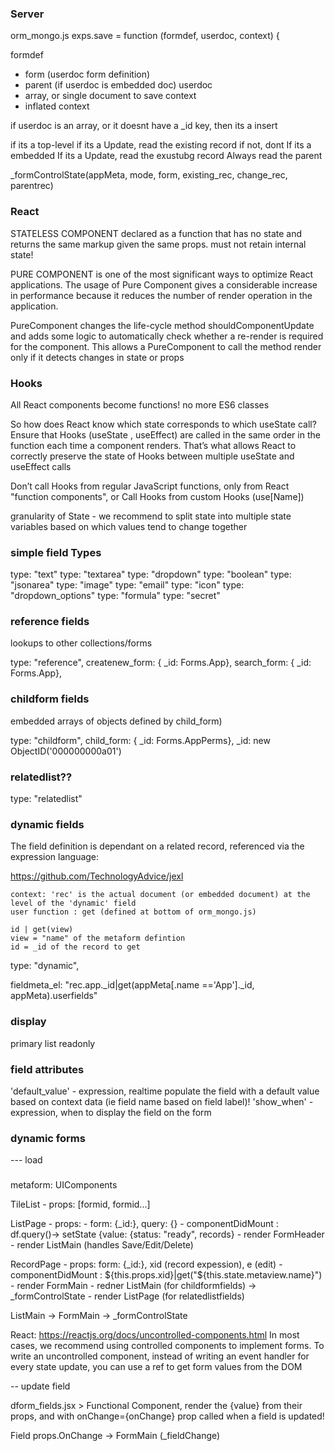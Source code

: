 ### Server

orm_mongo.js
exps.save = function (formdef, userdoc, context) {


formdef
 - form (userdoc form definition)
 - parent (if userdoc is embedded doc)
userdoc
 - array, or single document to save
context
 - inflated context

if userdoc is an array, or it doesnt have a _id key, then its a insert

if its a top-level
 if its a Update, read the existing record
 if not, dont
If its a embedded
 If its a Update, read the exustubg record
 Always read the parent

 _formControlState(appMeta, mode, form, existing_rec, change_rec, parentrec)

### React

STATELESS COMPONENT declared as a function that has no state and returns the same markup given the same props. must not retain internal state!

PURE COMPONENT is one of the most significant ways to optimize React applications. The usage of Pure Component gives a considerable increase in performance because it reduces the number of render operation in the application.

PureComponent changes the life-cycle method shouldComponentUpdate and adds some logic to automatically check whether a re-render is required for the component.  This allows a PureComponent to call the method render only if it detects changes in state or props

### Hooks

All React components become functions! no more ES6 classes

So how does React know which state corresponds to which useState call? Ensure that Hooks (useState , useEffect) are called in the same order in the function each time a component renders. That’s what allows React to correctly preserve the state of Hooks between multiple useState and useEffect calls

Don’t call Hooks from regular JavaScript functions, only from  React "function components", or Call Hooks from custom Hooks (use[Name])


granularity of State - we recommend to split state into multiple state variables based on which values tend to change together

### simple field Types
type: "text"
type: "textarea"
type: "dropdown"
type: "boolean"
type: "jsonarea"
type: "image"
type: "email"
type: "icon"
type: "dropdown_options"
type: "formula"
type: "secret"

### reference fields 

lookups to other collections/forms

type: "reference",
createnew_form: { _id: Forms.App},
search_form: { _id: Forms.App},

### childform fields 

embedded arrays of objects defined by child_form)

type: "childform",
child_form: { _id: Forms.AppPerms},
 _id: new ObjectID('000000000a01')

### relatedlist??

type: "relatedlist"

### dynamic fields

The field definition is dependant on a related record, referenced via the expression language:

https://github.com/TechnologyAdvice/jexl

    context: 'rec' is the actual document (or embedded document) at the level of the 'dynamic' field 
    user function : get (defined at bottom of orm_mongo.js)

    id | get(view)
    view = "name" of the metaform defintion
    id = _id of the record to get



type: "dynamic",

fieldmeta_el: "rec.app._id|get(appMeta[.name =='App']._id, appMeta).userfields"


### display

primary
list
readonly

### field attributes

'default_value'  - expression, realtime populate the field with a default value based on context data (ie field name based on field label)!
'show_when' - expression, when to display the field on the form

###  dynamic forms

--- load

### 

metaform: UIComponents

TileList
    - props: [formid, formid...]

ListPage 
    - props: - form: {_id:}, query: {}
    - componentDidMount : df.query()-> setState  {value: {status: "ready", records}
    - render FormHeader
    - render ListMain (handles Save/Edit/Delete)

RecordPage 
    - props: form: {_id:}, xid (record expession), e (edit)
    - componentDidMount : ${this.props.xid}|get("${this.state.metaview.name}")
    - render FormMain
    - redner ListMain (for childformfields) -> _formControlState
    - render ListPage (for relatedlistfields)


ListMain -> FormMain -> _formControlState

React: https://reactjs.org/docs/uncontrolled-components.html
In most cases, we recommend using controlled components to implement forms.  To write an uncontrolled component, instead of writing an event handler for every state update, you can use a ref to get form values from the DOM


-- update field

dform_fields.jsx > <Field> Functional Component, render the {value} from their props, and with onChange={onChange} prop called when a field is updated!


Field props.OnChange -> FormMain (_fieldChange)